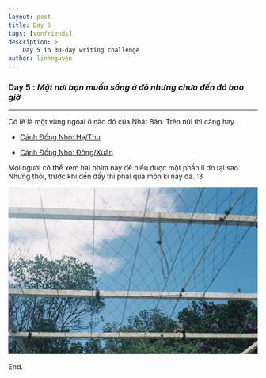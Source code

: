 ```yaml
---
layout: post
title: Day 5
tags: [vonfriends]
description: >
    Day 5 in 30-day writing challenge 
author: linhnguyen
---
```

### Day 5 : _Một nơi bạn muốn sống ở đó nhưng chưa đến đó bao giờ_ 
---
Có lẽ là một vùng ngoại ô nào đó của Nhật Bản. Trên núi thì càng hay.

- [Cánh Đồng Nhỏ: Hạ/Thu](http://www.phimmoi.net/phim/canh-dong-nho-ha-thu-3631/)

- [Cánh Đồng Nhỏ: Đông/Xuân](http://www.phimmoi.net/phim/canh-dong-nho-dong-xuan-3633/)

Mọi người có thể xem hai phim này để hiểu được một phần lí do tại sao. 
Nhưng thôi, trước khi đến đấy thì phải qua môn kì này đã. :3

<img src="/assets/img/day5.jpg" width="680">

End.
